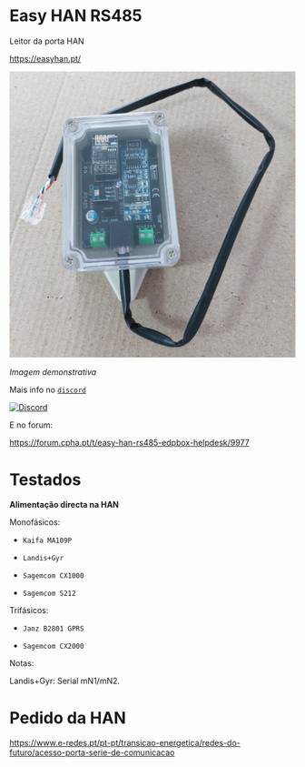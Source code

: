 # Easy HAN RS485

Leitor da porta HAN

https://easyhan.pt/

![edpbox: o seu contador inteligente, é mais que um contador](./Easy-HAN-A2.2.jpg)

<i>Imagem demonstrativa</i>

Mais info no [```discord```](https://discord.gg/Mh9mTEA)

[![Discord](https://img.shields.io/discord/494714310518505472?style=plastic&logo=discord)](https://discord.gg/Mh9mTEA) 

E no forum:

https://forum.cpha.pt/t/easy-han-rs485-edpbox-helpdesk/9977

# Testados

**Alimentação directa na HAN**

Monofásicos:

- ```Kaifa MA109P```

- ```Landis+Gyr```

- ```Sagemcom CX1000```

- ```Sagemcom S212```

Trifásicos:

- ```Janz B2801 GPRS```

- ```Sagemcom CX2000```

Notas:

Landis+Gyr: Serial mN1/mN2.

# Pedido da HAN

https://www.e-redes.pt/pt-pt/transicao-energetica/redes-do-futuro/acesso-porta-serie-de-comunicacao
